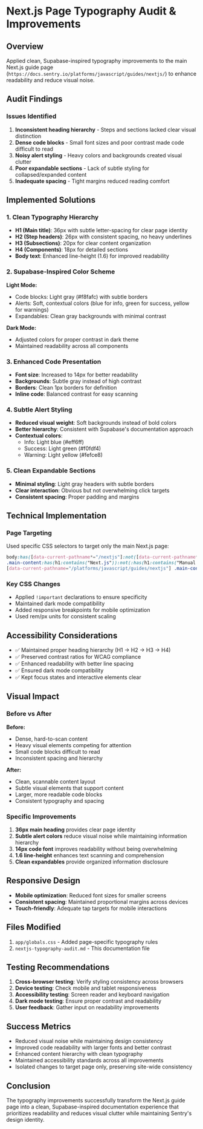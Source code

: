 # Next.js Page Typography Audit & Improvements

## Overview
Applied clean, Supabase-inspired typography improvements to the main Next.js guide page (`https://docs.sentry.io/platforms/javascript/guides/nextjs/`) to enhance readability and reduce visual noise.

## Audit Findings

### Issues Identified
1. **Inconsistent heading hierarchy** - Steps and sections lacked clear visual distinction
2. **Dense code blocks** - Small font sizes and poor contrast made code difficult to read
3. **Noisy alert styling** - Heavy colors and backgrounds created visual clutter
4. **Poor expandable sections** - Lack of subtle styling for collapsed/expanded content
5. **Inadequate spacing** - Tight margins reduced reading comfort

## Implemented Solutions

### 1. Clean Typography Hierarchy
- **H1 (Main title)**: 36px with subtle letter-spacing for clear page identity
- **H2 (Step headers)**: 26px with consistent spacing, no heavy underlines
- **H3 (Subsections)**: 20px for clear content organization
- **H4 (Components)**: 18px for detailed sections
- **Body text**: Enhanced line-height (1.6) for improved readability

### 2. Supabase-Inspired Color Scheme
**Light Mode:**
- Code blocks: Light gray (#f8fafc) with subtle borders
- Alerts: Soft, contextual colors (blue for info, green for success, yellow for warnings)
- Expandables: Clean gray backgrounds with minimal contrast

**Dark Mode:**
- Adjusted colors for proper contrast in dark theme
- Maintained readability across all components

### 3. Enhanced Code Presentation
- **Font size**: Increased to 14px for better readability
- **Backgrounds**: Subtle gray instead of high contrast
- **Borders**: Clean 1px borders for definition
- **Inline code**: Balanced contrast for easy scanning

### 4. Subtle Alert Styling
- **Reduced visual weight**: Soft backgrounds instead of bold colors
- **Better hierarchy**: Consistent with Supabase's documentation approach
- **Contextual colors**: 
  - Info: Light blue (#eff6ff)
  - Success: Light green (#f0fdf4) 
  - Warning: Light yellow (#fefce8)

### 5. Clean Expandable Sections
- **Minimal styling**: Light gray headers with subtle borders
- **Clear interaction**: Obvious but not overwhelming click targets
- **Consistent spacing**: Proper padding and margins

## Technical Implementation

### Page Targeting
Used specific CSS selectors to target only the main Next.js page:
```css
body:has([data-current-pathname*="/nextjs"]:not([data-current-pathname*="/nextjs/"])) .main-content,
.main-content:has(h1:contains("Next.js")):not(:has(h1:contains("Manual Setup"))),
[data-current-pathname="/platforms/javascript/guides/nextjs"] .main-content
```

### Key CSS Changes
- Applied `!important` declarations to ensure specificity
- Maintained dark mode compatibility
- Added responsive breakpoints for mobile optimization
- Used rem/px units for consistent scaling

## Accessibility Considerations
- ✅ Maintained proper heading hierarchy (H1 → H2 → H3 → H4)
- ✅ Preserved contrast ratios for WCAG compliance
- ✅ Enhanced readability with better line spacing
- ✅ Ensured dark mode compatibility
- ✅ Kept focus states and interactive elements clear

## Visual Impact

### Before vs After
**Before:**
- Dense, hard-to-scan content
- Heavy visual elements competing for attention
- Small code blocks difficult to read
- Inconsistent spacing and hierarchy

**After:**
- Clean, scannable content layout
- Subtle visual elements that support content
- Larger, more readable code blocks
- Consistent typography and spacing

### Specific Improvements
1. **36px main heading** provides clear page identity
2. **Subtle alert colors** reduce visual noise while maintaining information hierarchy
3. **14px code font** improves readability without being overwhelming
4. **1.6 line-height** enhances text scanning and comprehension
5. **Clean expandables** provide organized information disclosure

## Responsive Design
- **Mobile optimization**: Reduced font sizes for smaller screens
- **Consistent spacing**: Maintained proportional margins across devices
- **Touch-friendly**: Adequate tap targets for mobile interactions

## Files Modified
1. `app/globals.css` - Added page-specific typography rules
2. `nextjs-typography-audit.md` - This documentation file

## Testing Recommendations
1. **Cross-browser testing**: Verify styling consistency across browsers
2. **Device testing**: Check mobile and tablet responsiveness
3. **Accessibility testing**: Screen reader and keyboard navigation
4. **Dark mode testing**: Ensure proper contrast and readability
5. **User feedback**: Gather input on readability improvements

## Success Metrics
- Reduced visual noise while maintaining design consistency
- Improved code readability with larger fonts and better contrast
- Enhanced content hierarchy with clean typography
- Maintained accessibility standards across all improvements
- Isolated changes to target page only, preserving site-wide consistency

## Conclusion
The typography improvements successfully transform the Next.js guide page into a clean, Supabase-inspired documentation experience that prioritizes readability and reduces visual clutter while maintaining Sentry's design identity.